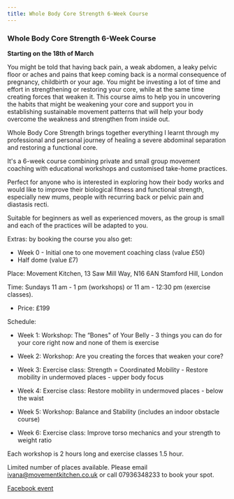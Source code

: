 ```yaml
---
title: Whole Body Core Strength 6-Week Course
---
```


### Whole Body Core Strength 6-Week Course

**Starting on the 18th of March**

You might be told that having back pain, a weak abdomen, a leaky pelvic floor or
aches and pains that keep coming back is a normal consequence of pregnancy,
childbirth or your age. You might be investing a lot of time and effort in
strengthening or restoring your core, while at the same time creating forces
that weaken it. This course aims to help you in uncovering the habits that might
be weakening your core and support you in establishing sustainable movement
patterns that will help your body overcome the weakness and strengthen from
inside out.

Whole Body Core Strength brings together everything I learnt through my
professional and personal journey of healing a severe abdominal separation and
restoring a functional core.

It's a 6-week course combining private and small group movement coaching with
educational workshops and customised take-home practices.

Perfect for anyone who is interested in exploring how their body works and would
like to improve their biological fitness and functional strength, especially new
mums, people with recurring back or pelvic pain and diastasis recti.

Suitable for beginners as well as experienced movers, as the group is small and
each of the practices will be adapted to you.

Extras: by booking the course you also get:

* Week 0 - Initial one to one movement coaching class (value £50)
* Half dome (value £7)

Place: Movement Kitchen, 13 Saw Mill Way, N16 6AN Stamford Hill, London

Time: Sundays 11 am - 1 pm (workshops) or 11 am - 12:30 pm (exercise classes).

* Price: £199

Schedule:

* Week 1: Workshop: The “Bones" of Your Belly - 3 things you can do for your
  core right now and none of them is exercise

* Week 2: Workshop: Are you creating the forces that weaken your core?

* Week 3: Exercise class: Strength = Coordinated Mobility - Restore mobility in
  undermoved places - upper body focus

* Week 4: Exercise class: Restore mobility in undermoved places - below the
  waist

* Week 5: Workshop: Balance and Stability (includes an indoor obstacle course)

* Week 6: Exercise class: Improve torso mechanics and your strength to weight
  ratio

Each workshop is 2 hours long and exercise classes 1.5 hour.

Limited number of places available. Please email ivana@movementkitchen.co.uk or
call 07936348233 to book your spot.

[Facebook event][1]

[1]: https://www.facebook.com/events/539020763135204/
